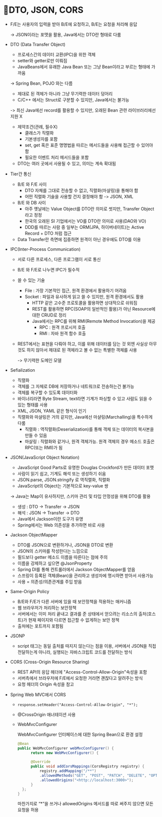 # DTO, JSON, CORS

*   F/E는 사용자의 입력을 받아 B/E에 요청하고, B/E는 요청을 처리해 응답

    \-> JSON이라는 포맷을 활용, Java에서는 DTO란 형태로 다룸



*   DTO (Data Transfer Object)

    * 프로세스간의 데이터 교환(IPC)을 위한 객체
    * setter와 getter로만 이뤄짐
    * JavaBeans에서 유래한 Java Bean 또는 그냥 Bean이라고 부르는 형태에 가까움

    \-> Spring Bean, POJO 와는 다름

    * 제대로 된 객체가 아니라 그냥 무기력한 데이터 덩어리
    * C/C++ 에서는 Struct로 구분할 수 있지만, Java에서는 불가능

    \-> 최신 Java에선 record를 활용할 수 있지만, 오래된 Bean 관련 라이브러리에선 지원 X

    * 제약조건(관례, 필수X)
      * 클래스가 직렬화
      * 기본생성자를 포함
      * set, get 혹은 표준 명명법을 따르는 메서드들을 사용해 접근할 수 있어야함
      * 필요한 이벤트 처리 메서드들을 포함
    * DTO는 여러 곳에서 사용될 수 있고, 의미는 계속 확대됨



* Tier간 통신
  * B/E 와 F/E 사이
    * DTO 자체를 그대로 전송할 수 없고, 직렬화(마샬링)을 통해야 함
    * 어떤 직렬화 기술을 사용할 건지 결정해야 함 -> JSON, XML
  * B/E 와 DB 사이
    * 아주 옛날에는 Value Object를 DTO란 의미로 썻지만, Transfer Object라고 정정
    * 한국의 오래된 SI 기업에서는 VO를 DTO란 의미로 사용(DAO와 VO)
    * DDD를 따르는 사람 중 일부는 ORM(JPA, 하이버네이트)는 Active Record + DTO 처럼 접근
  * Data Transfer란 측면에 집중하면 원격이 아닌 경우에도 DTO를 이용



* IPC(Inter-Process Communication)
  * 서로 다른 프로세스, 다른 프로그램이 서로 통신
  * B/E 와 F/E로 나누면 IPC가 필수적
  * 쓸 수 있는 기술
    * File : 가장 기본적인 접근, 원격 환경에서 활용하기 어려움
    * Socket : 파일과 유사하게 읽고 쓸 수 있지만, 원격 환경에서도 활용
      * HTTP 같은 고수준 프로토콜을 활용하면 상대적으로 쉬워짐
      * REST를 활용하면 RPC(SOAP의 일반적인 활용)가 아닌 Resource에 대한 CRUD로 정리
      * Java에서는 RPC를 위해 RMI(Remote Method Invocation)을 제공
        * RPC : 원격 프로시저 호출
        * RMI : 자바 원격 함수 호출
  *   REST에서는 표현을 다뤄야 하고, 이를 위해 데이터를 담는 것 외엔 사실상 아무 것도 하지 않아서 제대로 된 객체라고 볼 수 없는 특별한 객체를 사용

      \-> 무기력한 도메인 모델



* Sefialization
  * 직렬화
  * 객체를 그 자체로 DB에 저장하거나 네트워크로 전송하는건 불가능
  * 객체를 복구할 수 있도록 데이터화
  * 바이너리라면 Byte Stream, text라면 기계가 파싱할 수 있고 사람도 읽을 수 있는 형태를 사용
  * XML, JSON, YAML 같은 형식이 인기
  * 직렬화와 마샬링은 거의 같지만, Java에선 마샬링(Marchalling)을 특수하게 다룸
    * 직렬화 : 역직렬화(Deserialization)를 통해 객체 또는 데이터의 복사본을 만들 수 있음
    * 마샬링 : 직렬화와 같거나, 원격 객체가능. 원격 객체의 경우 메소드 호출은 RPC(또는 RMI)가 됨



*   JSON(JavaScript Object Notation)

    * JavaScript Good Parts로 유명한 Douglas Crockford가 만든 데이터 포맷
    * 사람이 읽기 쉽고, 기계도 해석 또는 생성하기 쉬움
    * JSON.parse, JSON.stringify 로 역직렬화, 직렬화
    * JavaScript의 Object는 기본적으로 key-value 쌍

    \-> Java는 Map이 유사하지만, 스키마 관리 및 타입 안정성을 위해 DTO를 활용

    * 생성 : DTO -> Transfer -> JSON
    * 해석 : JSON -> Transfer -> DTO
    * Java에서 Jackson이란 도구가 유명
    * Spring에서는 Web 의존성을 추가하면 바로 사용



* Jackson ObjectMapper
  * DTO를 JSON으로 변환하거나, JSON을 DTO로 변환
  * JSON의 스키마를 작성한다는 느낌으로
  * 필드보다 getter 메소드 이름을 따른다는 점에 주의
  * 이름을 강제하고 싶으면 @JsonProperty&#x20;
  * Spring DI를 통해 컨트롤러에서 Jackson ObjectMapper를 얻음
  * 스프링이 등록된 객체(Bean)을 관리하고 생성자에 명시하면 받아서 사용가능
  * 사용 = 의존성/의존관계를 주입 받음



* Same-Origin Policy
  * B/E와 F/E가 다른 서버에 있을 때 보안정책을 적용하는 매커니즘
  * 웹 브라우저가 처리하는 보안정책
  * 서버에서는 이미 처리 끝내고 결과를 준 상태에서 얻으려는 리소스의 출처(호스트)가 현재 페이지와 다르면 접근할 수 없게하는 보안 정책
  * 출처에는 포트까지 포함됨
* JSONP
  * script 태그는 동일 출처를 따지지 않는다는 점을 이용, 서버에서 JSON을 직접 전달하는게 아니라, 실행되는 자바스크립트 코드를 전달하는 방식
* CORS (Cross-Origin Resource Sharing)
  * REST API의 응답 헤더에 "Access-Control-Allow-Origin"속성을 포함
  * 서버측에서 브라우저에 F/E에서 요청한 거라면 괜찮다고 알려주는 방식
  * 요청 헤더의 Origin 속성을 참고
* Spring Web MVC에서 CORS
  * ```
    response.setHeader("Access-Control-Allow-Origin", "*");
    ```
  * @CrossOrigin 애너테이션 사용
  *   WebMvcConfigurer

      WebMvcConfigurer 인터페이스에 대한 Spring Bean으로 환경 설정

      ```java
      @Bean
      public WebMvcConfigurer webMvcConfigurer() {
      		return new WebMvcConfigurer() {
      		
      		@Override
      		public void addCorsMappings(CorsRegistry registry) {
      			registry.addMapping("/**")
      			.allowedMethods("GET", "POST", "PATCH", "DELETE", "OPTIONS")
      			.allowedOrigins("<http://localhost:3000>");
      		}
      	};
      }
      ```

      마찬가지로 “\*”을 쓰거나 allowedOrigins 메서드를 따로 써주지 않으면 모든 요청을 허용
